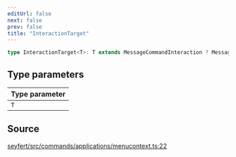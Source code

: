 ```yaml
---
editUrl: false
next: false
prev: false
title: "InteractionTarget"
---
```


```ts
type InteractionTarget<T>: T extends MessageCommandInteraction ? Message : User;
```

## Type parameters

| Type parameter |
| :------ |
| `T` |

## Source

[seyfert/src/commands/applications/menucontext.ts:22](https://github.com/potoland/potocuit/blob/c4fb0c1/src/commands/applications/menucontext.ts#L22)

